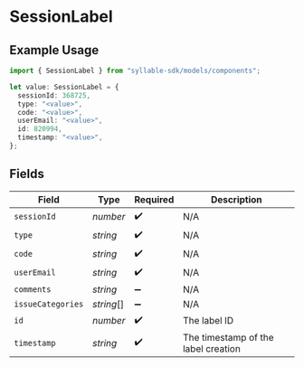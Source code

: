 # SessionLabel

## Example Usage

```typescript
import { SessionLabel } from "syllable-sdk/models/components";

let value: SessionLabel = {
  sessionId: 368725,
  type: "<value>",
  code: "<value>",
  userEmail: "<value>",
  id: 820994,
  timestamp: "<value>",
};
```

## Fields

| Field                               | Type                                | Required                            | Description                         |
| ----------------------------------- | ----------------------------------- | ----------------------------------- | ----------------------------------- |
| `sessionId`                         | *number*                            | :heavy_check_mark:                  | N/A                                 |
| `type`                              | *string*                            | :heavy_check_mark:                  | N/A                                 |
| `code`                              | *string*                            | :heavy_check_mark:                  | N/A                                 |
| `userEmail`                         | *string*                            | :heavy_check_mark:                  | N/A                                 |
| `comments`                          | *string*                            | :heavy_minus_sign:                  | N/A                                 |
| `issueCategories`                   | *string*[]                          | :heavy_minus_sign:                  | N/A                                 |
| `id`                                | *number*                            | :heavy_check_mark:                  | The label ID                        |
| `timestamp`                         | *string*                            | :heavy_check_mark:                  | The timestamp of the label creation |